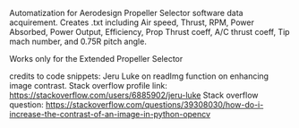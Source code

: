 Automatization for Aerodesign Propeller Selector software data acquirement.
Creates .txt including Air speed, Thrust, RPM, Power Absorbed, Power Output,  Efficiency,
Prop Thrust coeff, A/C thrust coeff, Tip mach number, and 0.75R pitch angle.

Works only for the Extended Propeller Selector


credits to code snippets:
    Jeru Luke on readImg function on enhancing image contrast.
    Stack overflow profile link: https://stackoverflow.com/users/6885902/jeru-luke
    Stack overflow question: https://stackoverflow.com/questions/39308030/how-do-i-increase-the-contrast-of-an-image-in-python-opencv 